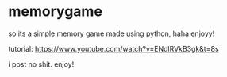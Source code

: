 # memorygame
so its a simple memory game made using python, haha enjoyy!

tutorial:  https://www.youtube.com/watch?v=ENdlRVkB3gk&t=8s

i post no shit. enjoy!
